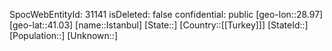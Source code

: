 ﻿---
location: [41.03,28.97]
type: City
tags:
- geo/City

---
SpocWebEntityId: 31141
isDeleted: false
confidential: public
[geo-lon::28.97]
[geo-lat::41.03]
[name::Istanbul]
[State::]
[Country::[[Turkey]]]
[StateId::]
[Population::]
[Unknown::]

